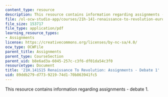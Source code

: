 ```yaml
---
content_type: resource
description: This resource contains information regarding assignments - debate 1.
file: /ol-ocw-studio-app/courses/21h-141-renaissance-to-revolution-europe-1300-1800-spring-2015/89ddb279d773921974d170b863941fc5_MIT21H_141S15_Debate1.pdf
file_size: 153717
file_type: application/pdf
learning_resource_types:
- Assignments
license: https://creativecommons.org/licenses/by-nc-sa/4.0/
ocw_type: OCWFile
parent_title: Assignments
parent_type: CourseSection
parent_uid: b8e6ad3a-6045-257c-c3f6-df01da54c3f0
resourcetype: Document
title: '21H.141S15 Renaissance To Revolution: Assignments - Debate 1'
uid: 89ddb279-d773-9219-74d1-70b863941fc5
---
```

This resource contains information regarding assignments - debate 1.